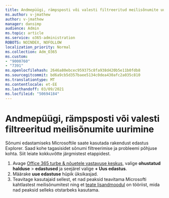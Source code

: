 ```yaml
---
title: Andmepüügi, rämpsposti või valesti filtreeritud meilisõnumite uurimine
ms.author: v-jmathew
author: v-jmathew
manager: dansimp
audience: Admin
ms.topic: article
ms.service: o365-administration
ROBOTS: NOINDEX, NOFOLLOW
localization_priority: Normal
ms.collection: Adm_O365
ms.custom:
- "9000760"
- "7391"
ms.openlocfilehash: 2646a80ebcec959375c8fa938d420b5e11b0fdb8
ms.sourcegitcommit: bd6a9cb5d357baee5134c0dea430afc2a035c810
ms.translationtype: MT
ms.contentlocale: et-EE
ms.lasthandoff: 03/09/2021
ms.locfileid: "50694184"
---
```

# <a name="investigate-phishing-spam-or-incorrectly-filtered-email"></a>Andmepüügi, rämpsposti või valesti filtreeritud meilisõnumite uurimine

Sõnumi edastamiseks Microsoftile saate kasutada rakendust edastus Explorer. Saad kohe tagasisidet sõnumi filtreerimise ja probleemi põhjuse kohta. Siit leiate kokkuvõtte järgmistest etappidest.

1. Avage [Office 365 turbe & nõuetele vastavuse keskus](https://go.microsoft.com/fwlink/p/?linkid=2077143), valige **ohustatud halduse**  >  **edastused** ja seejärel valige **+ Uus edastus**.
2. Määrake **uue edastuse** hüpik üksikasjad.
3. Teavitage kasutajaid sellest, et nad peaksid teavitama Microsofti kahtlastest meilisõnumitest ning et [teate lisandmoodul](https://go.microsoft.com/fwlink/?linkid=2092385) on tööriist, mida nad peaksid selleks otstarbeks kasutama.
